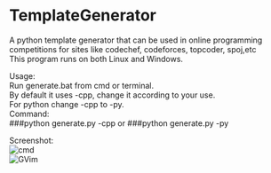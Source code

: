 # TemplateGenerator
A python template generator that can be used in online programming competitions for sites like codechef, codeforces, 
topcoder, spoj,etc
<br/>
This program runs on both Linux and Windows.<br/>

Usage:<br/>
Run generate.bat from cmd or terminal.  <br/>
By default it uses -cpp, change it according to your use.  <br/>
For python change -cpp to -py.  <br/>
Command:  <br/>
###python generate.py -cpp
or
###python generate.py -py

Screenshot:<br/>
![cmd](https://db.tt/tOWx4jlN?raw=true "TemplateGenerator")<br/>
![GVim](https://db.tt/uUZ5MATm?raw=true "GVim after executing commands")<br/>
